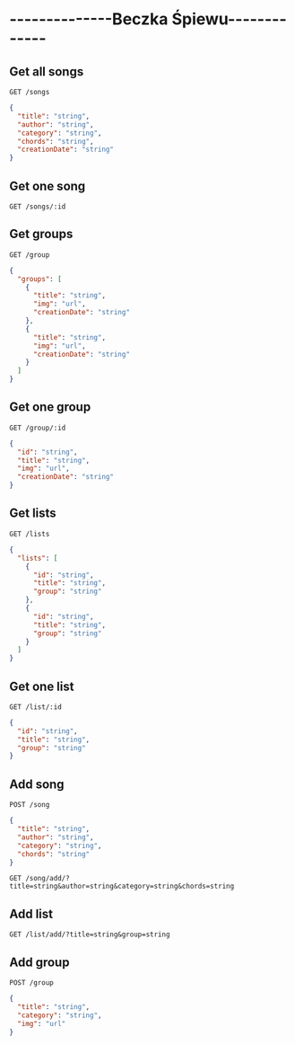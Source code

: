 # --------------Beczka Śpiewu-------------
## Get all songs
```http
GET /songs
```
```json
{
  "title": "string",
  "author": "string",
  "category": "string",
  "chords": "string",
  "creationDate": "string"
}
```
## Get one song
```http
GET /songs/:id
```
## Get groups
```http
GET /group
```
```json
{
  "groups": [
    {
      "title": "string",
      "img": "url",
      "creationDate": "string"
    },
    {
      "title": "string",
      "img": "url",
      "creationDate": "string"
    }
  ]
}
```
## Get one group
```http
GET /group/:id
```
```json
{
  "id": "string",
  "title": "string",
  "img": "url",
  "creationDate": "string"
}
```
## Get lists
```http
GET /lists
```
```json
{
  "lists": [
    {
      "id": "string",
      "title": "string",
      "group": "string"
    },
    {
      "id": "string",
      "title": "string",
      "group": "string"
    }
  ]
}
```
## Get one list
```http
GET /list/:id
```
```json
{
  "id": "string",
  "title": "string",
  "group": "string"
}
```
## Add song
```http
POST /song
```
```json
{
  "title": "string",
  "author": "string",
  "category": "string",
  "chords": "string"
}
```
```http
GET /song/add/?title=string&author=string&category=string&chords=string
```
## Add list
```http
GET /list/add/?title=string&group=string
```
## Add group
```http
POST /group
```
```json
{
  "title": "string",
  "category": "string",
  "img": "url"
}
```
